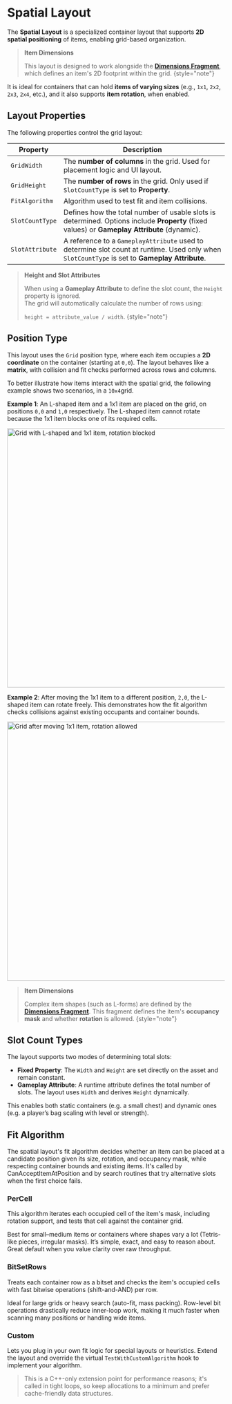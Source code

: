 # Spatial Layout
<primary-label ref="inventory"/>
<secondary-label ref="experimental"/>

The **Spatial Layout** is a specialized container layout that supports **2D spatial positioning** of items, enabling 
grid-based organization.

> **Item Dimensions**
>
> This layout is designed to work alongside the [**Dimensions Fragment**](inv_fragment_dimensions.md), which defines an 
> item's 2D footprint within the grid.
{style="note"}

It is ideal for containers that can hold **items of varying sizes** (e.g., `1x1`, `2x2`, `2x3`, `2x4`, etc.), and it 
also supports **item rotation**, when enabled.

## Layout Properties

The following properties control the grid layout:

| Property        | Description                                                                                                                                    |
|-----------------|------------------------------------------------------------------------------------------------------------------------------------------------|
| `GridWidth`     | The **number of columns** in the grid. Used for placement logic and UI layout.                                                                 |
| `GridHeight`    | The **number of rows** in the grid. Only used if `SlotCountType` is set to **Property**.                                                       |
| `FitAlgorithm`  | Algorithm used to test fit and item collisions.                                                                                                |
| `SlotCountType` | Defines how the total number of usable slots is determined. Options include **Property** (fixed values) or **Gameplay Attribute** (dynamic).   |
| `SlotAttribute` | A reference to a `GameplayAttribute` used to determine slot count at runtime. Used only when `SlotCountType` is set to **Gameplay Attribute**. |

> **Height and Slot Attributes**
>
> When using a **Gameplay Attribute** to define the slot count, the `Height` property is ignored.  
> The grid will automatically calculate the number of rows using:  
> 
> `height = attribute_value / width`.
{style="note"}

## Position Type

This layout uses the `Grid` position type, where each item occupies a **2D coordinate** on the container (starting at `0,0`). 
The layout behaves like a **matrix**, with collision and fit checks performed across rows and columns.

To better illustrate how items interact with the spatial grid, the following example shows two scenarios, in a `10x4`grid.

**Example 1**: An L-shaped item and a 1x1 item are placed on the grid, on positions `0,0` and `1,0` respectively. The 
L-shaped item cannot rotate because the 1x1 item blocks one of its required cells.

<img src="inv_layout_spatial.png" alt="Grid with L-shaped and 1x1 item, rotation blocked" width="600"/>

**Example 2**: After moving the 1x1 item to a different position, `2,0`, the L-shaped item can rotate freely. This 
demonstrates how the fit algorithm checks collisions against existing occupants and container bounds.

<img src="inv_layout_spatial_rotated.png" alt="Grid after moving 1x1 item, rotation allowed" width="600"/>

> **Item Dimensions**
> 
> Complex item shapes (such as L-forms) are defined by the [**Dimensions Fragment**](inv_fragment_dimensions.md).
> This fragment defines the item's **occupancy mask** and whether **rotation** is allowed.
{style="note"}

## Slot Count Types

The layout supports two modes of determining total slots:

- **Fixed Property**: The `Width` and `Height` are set directly on the asset and remain constant.
- **Gameplay Attribute**: A runtime attribute defines the total number of slots. The layout uses `Width` and derives `Height` dynamically.

This enables both static containers (e.g. a small chest) and dynamic ones (e.g. a player’s bag scaling with level or strength).

## Fit Algorithm

The spatial layout's fit algorithm decides whether an item can be placed at a candidate position given its size, rotation, 
and occupancy mask, while respecting container bounds and existing items. It's called by CanAcceptItemAtPosition and by 
search routines that try alternative slots when the first choice fails.

### PerCell
This algorithm iterates each occupied cell of the item's mask, including rotation support, and tests that cell against 
the container grid.

Best for small–medium items or containers where shapes vary a lot (Tetris-like pieces, irregular masks). It’s simple, 
exact, and easy to reason about. Great default when you value clarity over raw throughput.

### BitSetRows
Treats each container row as a bitset and checks the item's occupied cells with fast bitwise operations (shift-and-AND) 
per row.

Ideal for large grids or heavy search (auto-fit, mass packing). Row-level bit operations drastically reduce inner-loop work, 
making it much faster when scanning many positions or handling wide items.

### Custom
Lets you plug in your own fit logic for special layouts or heuristics. Extend the layout and override the virtual 
`TestWithCustomAlgorithm` hook to implement your algorithm. 

> This is a C++-only extension point for performance reasons; it's called in tight loops, so keep allocations to a 
> minimum and prefer cache-friendly data structures.